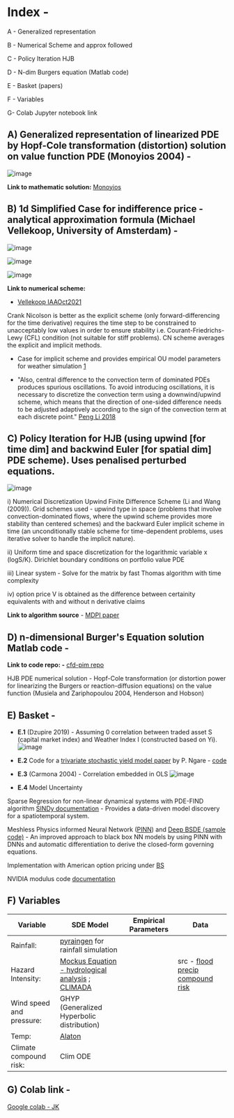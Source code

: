 
# Index - 

A - Generalized representation

B - Numerical Scheme and approx followed

C - Policy Iteration HJB

D - N-dim Burgers equation (Matlab code)

E - Basket (papers)

F - Variables

G- Colab Jupyter notebook link


## **A)** **Generalized representation** of linearized PDE by Hopf-Cole transformation (distortion) solution on value function PDE (Monoyios 2004) -

![image](https://github.com/user-attachments/assets/d4a31ae9-e788-4734-9276-f4f6a24ce391)

**Link to mathematic solution:** [Monoyios](https://people.maths.ox.ac.uk/monoyios/docs/mm_chapter.pdf)





## **B)** 1d Simplified Case for indifference price - **analytical approximation** formula (Michael Vellekoop, University of Amsterdam) - 

![image](https://github.com/user-attachments/assets/47d35849-1818-4432-9301-51eca45e2a29)

![image](https://github.com/user-attachments/assets/f6e4ba40-496f-4d25-97a8-2c057ccc47ec)

![image](https://github.com/user-attachments/assets/8955fdde-982c-485f-9e64-2d7d81b79202)


**Link to numerical scheme:** 
- [Vellekoop IAAOct2021](https://actuaries.org/IAA/Documents/SECTIONS/Sections%20Colloquium%202021/PresentationVellekoopIAAOct2021.pdf)

Crank Nicolson is better as the explicit scheme (only forward-differencing for the time derivative) requires the time step to be constrained to unacceptably low values in order to ensure stability i.e. Courant-Friedrichs-Lewy (CFL) condition (not suitable for stiff problems). CN scheme averages the explicit and implicit methods.

- Case for implicit scheme and provides empirical OU model parameters for weather simulation [1](https://gohkust-my.sharepoint.com/:b:/g/personal/jkwatra_ust_hk/EUOBQ05vDnhJs6uPWxnPnU0BXZdfkj8Mnj2_F2_mtI85Pg?e=cYAW2T)

- "Also, central difference to the convection term of dominated PDEs produces spurious oscillations. To avoid introducing oscillations, it is necessary to discretize the convection term using a downwind/upwind scheme, which means that the direction of one-sided difference needs to be adjusted adaptively according to the sign of the convection term at each discrete point." [Peng Li 2018](https://www.sciencedirect.com/science/article/pii/S0898122117306880#b13)


## **C)** Policy Iteration for HJB (using upwind [for time dim] and backwind Euler [for spatial dim]  PDE scheme). Uses penalised perturbed equations.

![image](https://github.com/user-attachments/assets/efde5361-3cec-46f1-8e0e-fbe7bea6d96e)

i) Numerical Discretization Upwind Finite Difference Scheme (Li and Wang (2009)). Grid schemes used - upwind type in space (problems that involve convection-dominated flows, where the upwind scheme provides more stability than centered schemes) and the backward Euler implicit scheme in time (an unconditionally stable scheme for time-dependent problems, uses iterative solver to handle the implicit nature). 

ii) Uniform time and space discretization for the logarithmic variable x (logS/K). Dirichlet boundary conditions on portfolio value PDE

iii)  Linear system - Solve for the matrix by fast Thomas algorithm with time complexity

iv) option price V is obtained as the difference between certainity equivalents with and without n derivative claims

**Link to algorithm source** - [MDPI paper](https://www.mdpi.com/1911-8074/14/9/399)


## **D)** n-dimensional Burger's Equation solution Matlab code - 

**Link to code repo: -** [cfd-pim repo](https://github.com/LzEfreet/CFD-PIM?tab=readme-ov-file)

HJB PDE numerical solution - Hopf-Cole transformation (or distortion power for linearizing the Burgers or reaction-diffusion equations) on the value function (Musiela and Zariphopoulou 2004, Henderson and Hobson)


## **E)** Basket - 

- **E.1** (Dzupire 2019) - Assuming 0 correlation between traded asset S (capital market index) and Weather Index I (constructed based on Yi). 
![image](https://github.com/user-attachments/assets/96cbd98b-b427-49e8-8647-2f25781e8e0c)

- **E.2** Code for a [trivariate stochastic yield model paper](https://www.sciencedirect.com/science/article/pii/S2468227623002247) by P. Ngare - [code](https://ars.els-cdn.com/content/image/1-s2.0-S2468227623002247-mmc1.pdf)

- **E.3** (Carmona 2004) - Correlation embedded in OLS
![image](https://github.com/user-attachments/assets/2b5435c8-ce04-4aea-b50a-9940365493e2)

- **E.4** Model Uncertainty

Sparse Regression for non-linear dynamical systems with PDE-FIND algorithm [SINDy documentation](https://github.com/dynamicslab/pysindy) -  Provides a data-driven model discovery for a spatiotemporal system. 

Meshless Physics informed Neural Network ([PINN](https://www.nature.com/articles/s41467-021-26434-1)) and [Deep BSDE (sample code)](https://colab.research.google.com/github/janblechschmidt/PDEsByNNs/blob/main/DeepBSDE_Solver.ipynb#scrollTo=59xocsR_61C3) - An improved approach to black box NN models by using PINN with DNNs and automatic differentiation to derive the closed-form governing equations.

Implementation with American option pricing under [BS](https://paperswithcode.com/paper/physics-informed-neural-network-for-option)

NVIDIA modulus code [documentation](https://docs.nvidia.com/deeplearning/modulus/release-notes/index.html#id14)

## **F)** Variables 

|Variable |SDE Model |Empirical Parameters| Data|
|---------|---------|---------|---------|
|Rainfall:| [pyraingen](https://www.sciencedirect.com/science/article/pii/S1364815224000458#sec2) for rainfall simulation|  | |
|Hazard Intensity: | [Mockus Equation - hydrological analysis](https://doi.org/10.13031/2013.41082) ; [CLIMADA](https://github.com/CLIMADA-project/climada_python) | | src -  [flood precip compound risk](https://global-flood-database.cloudtostreet.ai/#interactive-map)|
|Wind speed and pressure: | GHYP (Generalized Hyperbolic distribution) | | |
|Temp:| [Alaton](https://rstudio-pubs-static.s3.amazonaws.com/953546_4548bb57d50344ff984963ff47645e2e.html) | | |
|Climate compound risk: | Clim ODE | | |


## **G)** **Colab link** - 

[Google colab - JK](https://colab.research.google.com/drive/1iEsWgOOY3vK39Unbrobov5RG2dxffYNG?usp=sharing)
